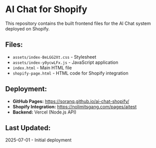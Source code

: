 # AI Chat for Shopify

This repository contains the built frontend files for the AI Chat system deployed on Shopify.

## Files:
- `assets/index-BeLGG2Xt.css` - Stylesheet
- `assets/index-y0ycwLFx.js` - JavaScript application
- `index.html` - Main HTML file
- `shopify-page.html` - HTML code for Shopify integration

## Deployment:
- **GitHub Pages:** https://soranq.github.io/ai-chat-shopify/
- **Shopify Integration:** https://nolimitsgang.com/pages/aitest
- **Backend:** Vercel (Node.js API)

## Last Updated:
2025-07-01 - Initial deployment
